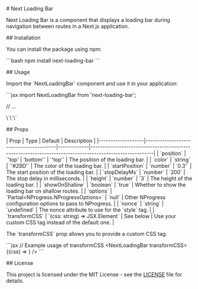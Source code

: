 \# Next Loading Bar

Next Loading Bar is a component that displays a loading bar during navigation between routes in a Next.js application.

\## Installation

You can install the package using npm:

\`\`\`bash
npm install next-loading-bar
\`\`\`

\## Usage

Import the \`NextLoadingBar\` component and use it in your application:

\`\`\`jsx
import NextLoadingBar from 'next-loading-bar';

// ...

<NextLoadingBar />
\`\`\`

\## Props

\| Prop \| Type \| Default \| Description \|
\|-------------------\|----------------------------------------\|-------------\|--------------------------------------------------------------------------------------------------------\|
\| \`position\` \| \`'top' \| 'bottom'\` \| \`'top'\` \| The position of the loading bar. \|
\| \`color\` \| \`string\` \| \`'#29D'\` \| The color of the loading bar. \|
\| \`startPosition\` \| \`number\` \| \`0.3'\` \| The start position of the loading bar. \|
\| \`stopDelayMs\` \| \`number\` \| \`200\` \| The stop delay in milliseconds. \|
\| \`height\` \| \`number\` \| \`3\` \| The height of the loading bar. \|
\| \`showOnShallow\` \| \`boolean\` \| \`true\` \| Whether to show the loading bar on shallow routes. \|
\| \`options\` \| \`Partial<NProgress.NProgressOptions>\` \| \`null\` \| Other NProgress configuration options to pass to NProgress. \|
\| \`nonce\` \| \`string\` \| \`undefined\` \| The nonce attribute to use for the \`style\` tag. \|
\| \`transformCSS\` \| \`(css: string) => JSX.Element\` \| See below \| Use your custom CSS tag instead of the default one. \|

The \`transformCSS\` prop allows you to provide a custom CSS tag.

\`\`\`jsx
// Example usage of transformCSS
<NextLoadingBar
transformCSS={(css) => <style nonce={nonce}>{css}</style>}
/>
\`\`\`

\## License

This project is licensed under the MIT License - see the [LICENSE](LICENSE) file for details.
